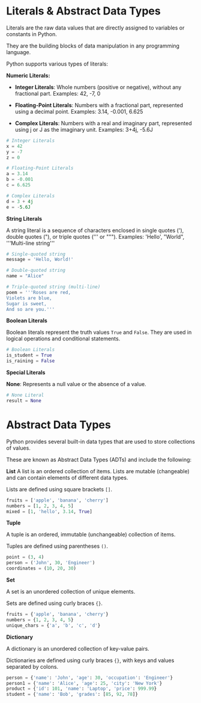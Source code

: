 # Literals & Abstract Data Types

Literals are the raw data values that are directly assigned to variables or constants in Python. 

They are the building blocks of data manipulation in any programming language. 

Python supports various types of literals:

**Numeric Literals:**

- **Integer Literals**: Whole numbers (positive or negative), without any fractional part. Examples: 42, -7, 0

- **Floating-Point Literals**: Numbers with a fractional part, represented using a decimal point. Examples: 3.14, -0.001, 6.625

- **Complex Literals**: Numbers with a real and imaginary part, represented using j or J as the imaginary unit. Examples: 3+4j, -5.6J

```python
# Integer Literals
x = 42
y = -7
z = 0

# Floating-Point Literals
a = 3.14
b = -0.001
c = 6.625

# Complex Literals
d = 3 + 4j
e = -5.6J
```

**String Literals**

A string literal is a sequence of characters enclosed in single quotes ('), double quotes ("), or triple quotes (''' or """). Examples: 'Hello', "World", '''Multi-line string'''

```python
# Single-quoted string
message = 'Hello, World!'

# Double-quoted string
name = "Alice"

# Triple-quoted string (multi-line)
poem = '''Roses are red,
Violets are blue,
Sugar is sweet,
And so are you.'''
```

**Boolean Literals**

Boolean literals represent the truth values `True` and `False`. They are used in logical operations and conditional statements.

```python
# Boolean Literals
is_student = True
is_raining = False
```

**Special Literals**

**None**: Represents a null value or the absence of a value.

```python
# None Literal
result = None
```

# Abstract Data Types

Python provides several built-in data types that are used to store collections of values. 

These are known as Abstract Data Types (ADTs) and include the following:

**List**
A list is an ordered collection of items. Lists are mutable (changeable) and can contain elements of different data types. 

Lists are defined using square brackets `[]`.

```python
fruits = ['apple', 'banana', 'cherry']
numbers = [1, 2, 3, 4, 5]
mixed = [1, 'hello', 3.14, True]
```

**Tuple**

A tuple is an ordered, immutable (unchangeable) collection of items. 

Tuples are defined using parentheses `()`.

```python
point = (3, 4)
person = ('John', 30, 'Engineer')
coordinates = (10, 20, 30)
```

**Set**

A set is an unordered collection of unique elements. 

Sets are defined using curly braces `{}`.

```python
fruits = {'apple', 'banana', 'cherry'}
numbers = {1, 2, 3, 4, 5}
unique_chars = {'a', 'b', 'c', 'd'}
```

**Dictionary**

A dictionary is an unordered collection of key-value pairs. 

Dictionaries are defined using curly braces `{}`, with keys and values separated by colons.

```python
person = {'name': 'John', 'age': 30, 'occupation': 'Engineer'}
person1 = {'name': 'Alice', 'age': 25, 'city': 'New York'}
product = {'id': 101, 'name': 'Laptop', 'price': 999.99}
student = {'name': 'Bob', 'grades': [85, 92, 78]}
```




